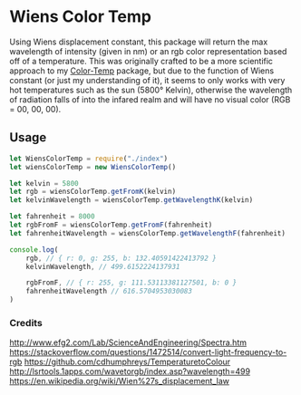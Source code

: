#  Wiens Color Temp

Using Wiens displacement constant, this package will return the max wavelength of intensity (given in nm) or an rgb color representation based off of a temperature.
This was originally crafted to be a more scientific approach to my <a href="https://github.com/ZachJMoore/color-temp">Color-Temp</a> package, but due to the function of Wiens constant (or just my understanding of it), it seems to only works with very hot temperatures such as the sun (5800° Kelvin), otherwise the wavelength of radiation falls of into the infared realm and will have no visual color (RGB = 00, 00, 00).

## Usage
```javascript
let WiensColorTemp = require("./index")
let wiensColorTemp = new WiensColorTemp()

let kelvin = 5800
let rgb = wiensColorTemp.getFromK(kelvin)
let kelvinWavelength = wiensColorTemp.getWavelengthK(kelvin)

let fahrenheit = 8000
let rgbFromF = wiensColorTemp.getFromF(fahrenheit)
let fahrenheitWavelength = wiensColorTemp.getWavelengthF(fahrenheit)

console.log(
    rgb, // { r: 0, g: 255, b: 132.40591422413792 }
    kelvinWavelength, // 499.6152224137931

    rgbFromF, // { r: 255, g: 111.53113381127501, b: 0 }
    fahrenheitWavelength // 616.5704953030083
)
```

### Credits
http://www.efg2.com/Lab/ScienceAndEngineering/Spectra.htm
https://stackoverflow.com/questions/1472514/convert-light-frequency-to-rgb
https://github.com/cdhumphreys/TemperaturetoColour
http://lsrtools.1apps.com/wavetorgb/index.asp?wavelength=499
https://en.wikipedia.org/wiki/Wien%27s_displacement_law